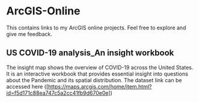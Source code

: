 # ArcGIS-Online
This contains links to my ArcGIS online projects. Feel free to explore and give me feedback.


## US COVID-19 analysis_An insight workbook
The insight map shows the overview of COVID-19 across the United States. 
It is an interactive workbook that provides essential insight into questions about the Pandemic and its spatial distribution.
The dataset link can be accessed here ([https://maps.arcgis.com/home/item.html?id=f5d171c88ea747c5a2cc41fb9d670e0e])

